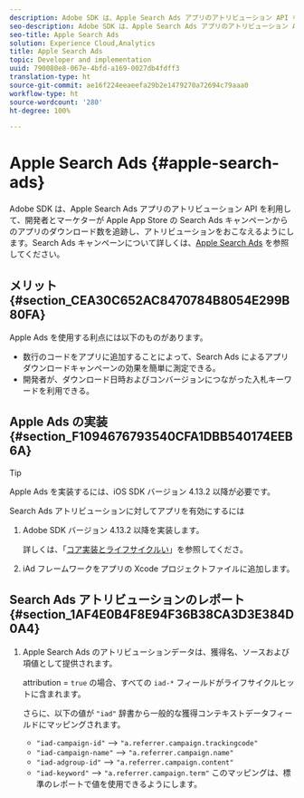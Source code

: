 ```yaml
---
description: Adobe SDK は、Apple Search Ads アプリのアトリビューション API を利用して、開発者とマーケターが Apple App Store の Search Ads キャンペーンからのアプリのダウンロード数を追跡し、アトリビューションをおこなえるようにします。
seo-description: Adobe SDK は、Apple Search Ads アプリのアトリビューション API を利用して、開発者とマーケターが Apple App Store の Search Ads キャンペーンからのアプリのダウンロード数を追跡し、アトリビューションをおこなえるようにします。
seo-title: Apple Search Ads
solution: Experience Cloud,Analytics
title: Apple Search Ads
topic: Developer and implementation
uuid: 790080e8-067e-4bfd-a169-0027db4fdff3
translation-type: ht
source-git-commit: ae16f224eeaeefa29b2e1479270a72694c79aaa0
workflow-type: ht
source-wordcount: '280'
ht-degree: 100%

---
```



# Apple Search Ads {#apple-search-ads}

Adobe SDK は、Apple Search Ads アプリのアトリビューション API を利用して、開発者とマーケターが Apple App Store の Search Ads キャンペーンからのアプリのダウンロード数を追跡し、アトリビューションをおこなえるようにします。Search Ads キャンペーンについて詳しくは、[Apple Search Ads](https://searchads.apple.com/jp/) を参照してください。

## メリット {#section_CEA30C652AC8470784B8054E299B80FA}

Apple Ads を使用する利点には以下のものがあります。

* 数行のコードをアプリに追加することによって、Search Ads によるアプリダウンロードキャンペーンの効果を簡単に測定できる。
* 開発者が、ダウンロード日時およびコンバージョンにつながった入札キーワードを利用できる。

## Apple Ads の実装 {#section_F1094676793540CFA1DBB540174EEB6A}

>[!TIP]
>
>Apple Ads を実装するには、iOS SDK バージョン 4.13.2 以降が必要です。

Search Ads アトリビューションに対してアプリを有効にするには

1. Adobe SDK バージョン 4.13.2 以降を実装します。

   詳しくは、「[コア実装とライフサイクルい](/help/ios/getting-started/dev-qs.md)」を参照してくださ。

1. iAd フレームワークをアプリの Xcode プロジェクトファイルに追加します。

## Search Ads アトリビューションのレポート{#section_1AF4E0B4F8E94F36B38CA3D3E384D0A4}

1. Apple Search Ads のアトリビューションデータは、獲得名、ソースおよび項値として提供されます。

   attribution = `true` の場合、すべての `iad-*` フィールドがライフサイクルヒットに含まれます。

   さらに、以下の値が `"iad"` 辞書から一般的な獲得コンテキストデータフィールドにマッピングされます。

   * `"iad-campaign-id"` --> `"a.referrer.campaign.trackingcode"`
   * `"iad-campaign-name"` --> `"a.referrer.campaign.name"`
   * `"iad-adgroup-id"` --> `"a.referrer.campaign.content"`
   * `"iad-keyword"` --> `"a.referrer.campaign.term"`
   このマッピングは、標準のレポートで値を使用できるようにします。
